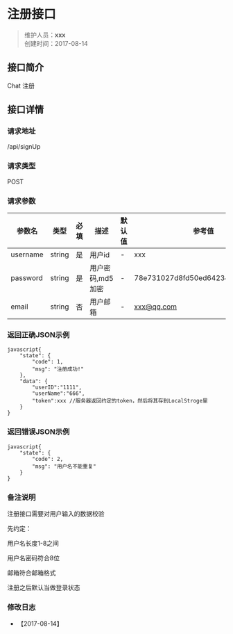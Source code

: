

# 注册接口
>维护人员：**xxx**  
>创建时间：2017-08-14

## 接口简介
Chat 注册 

## 接口详情

### 请求地址
/api/signUp

### 请求类型
POST

### 请求参数
| 参数名 | 类型 | 必填 | 描述 | 默认值 | 参考值 |
| --- | :---: | :---: | --- | --- | --- |
| username | string | 是 | 用户id | - |xxx |
| password | string | 是 | 用户密码,md5加密 | - | 78e731027d8fd50ed642340b7c9a63b3 |
| email | string | 否 | 用户邮箱 | - | xxx@qq.com |

### 返回正确JSON示例

```
javascript{    
	"state": {        
		"code": 1,        
		"msg": "注册成功!"    
	},    
	"data": {        
		"userID":"1111",        
		"userName":"666",        
		"token":xxx //服务器返回约定的token，然后将其存到LocalStroge里    
	}
}
```

### 返回错误JSON示例

```
javascript{    
	"state": {        
		"code": 2,
		"msg": "用户名不能重复"    
	}
}
```

### 备注说明

注册接口需要对用户输入的数据校验

先约定：

用户名长度1-8之间

用户名密码符合8位

邮箱符合邮箱格式

注册之后默认当做登录状态

### 修改日志

- 【2017-08-14】